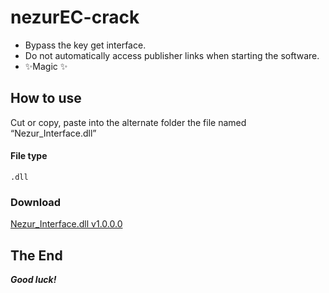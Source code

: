 # nezurEC-crack

- Bypass the key get interface.
- Do not automatically access publisher links when starting the software.
- ✨Magic ✨

## How to use
Cut or copy, paste into the alternate folder the file named “Nezur_Interface.dll”

#### File type
```
.dll
```

### Download
[Nezur_Interface.dll v1.0.0.0](https://github.com/hoanglongryu/nezurEC-crack/raw/refs/heads/main/Nezur_Interface.dll)

## The End
___Good luck!___

